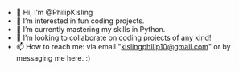 - 👋 Hi, I’m @PhilipKisling
- 👀 I’m interested in fun coding projects.
- 🌱 I’m currently mastering my skills in Python.
- 💞️ I’m looking to collaborate on coding projects of any kind!
- 📫 How to reach me: via email "kislingphilip10@gmail.com" or by messaging me here. :)

<!---
PhilipKisling/PhilipKisling is a ✨ special ✨ repository because its `README.md` (this file) appears on your GitHub profile.
You can click the Preview link to take a look at your changes.
--->
